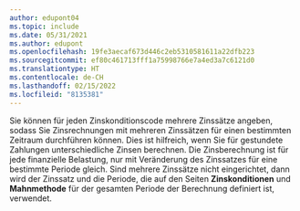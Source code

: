 ```yaml
---
author: edupont04
ms.topic: include
ms.date: 05/31/2021
ms.author: edupont
ms.openlocfilehash: 19fe3aecaf673d446c2eb5310581611a22dfb223
ms.sourcegitcommit: ef80c461713fff1a75998766e7a4ed3a7c6121d0
ms.translationtype: HT
ms.contentlocale: de-CH
ms.lasthandoff: 02/15/2022
ms.locfileid: "8135381"
---
```

Sie können für jeden Zinskonditionscode mehrere Zinssätze angeben, sodass Sie Zinsrechnungen mit mehreren Zinssätzen für einen bestimmten Zeitraum durchführen können. Dies ist hilfreich, wenn Sie für gestundete Zahlungen unterschiedliche Zinsen berechnen. Die Zinsberechnung ist für jede finanzielle Belastung, nur mit Veränderung des Zinssatzes für eine bestimmte Periode gleich. Sind mehrere Zinssätze nicht eingerichtet, dann wird der Zinssatz und die Periode, die auf den Seiten **Zinskonditionen** und **Mahnmethode** für der gesamten Periode der Berechnung definiert ist, verwendet.